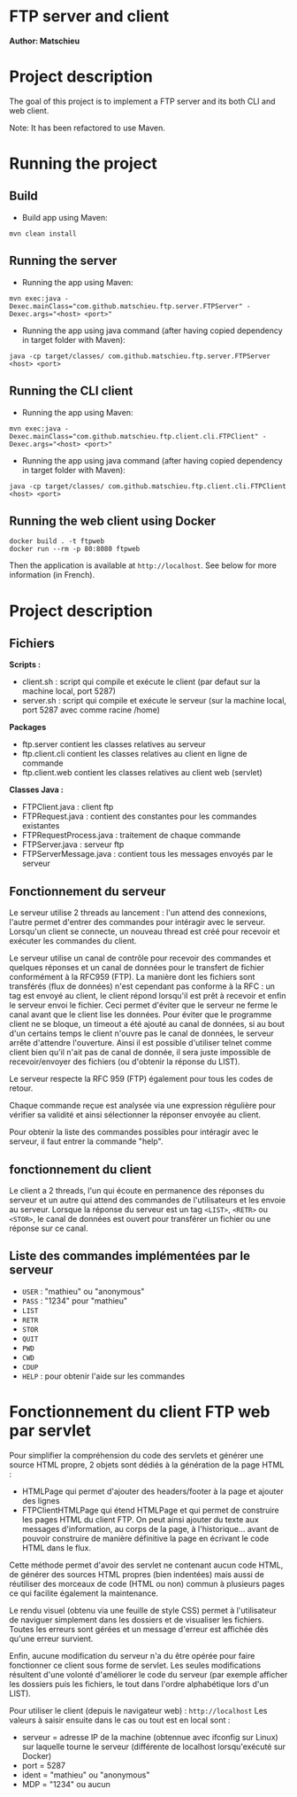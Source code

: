 FTP server and client
==============

**Author: Matschieu**

# Project description

The goal of this project is to implement a FTP server and its both CLI and web client.

Note: It has been refactored to use Maven.

# Running the project

## Build

* Build app using Maven:
```
mvn clean install
```

## Running the server

* Running the app using Maven:
```
mvn exec:java -Dexec.mainClass="com.github.matschieu.ftp.server.FTPServer" -Dexec.args="<host> <port>"
```

* Running the app using java command (after having copied dependency in target folder with Maven):
```
java -cp target/classes/ com.github.matschieu.ftp.server.FTPServer <host> <port>
```

## Running the CLI client

* Running the app using Maven:
```
mvn exec:java -Dexec.mainClass="com.github.matschieu.ftp.client.cli.FTPClient" -Dexec.args="<host> <port>"
```

* Running the app using java command (after having copied dependency in target folder with Maven):
```
java -cp target/classes/ com.github.matschieu.ftp.client.cli.FTPClient <host> <port>
```

## Running the web client using Docker

```
docker build . -t ftpweb
docker run --rm -p 80:8080 ftpweb
```

Then the application is available at `http://localhost`. See below for more information (in French).

# Project description

## Fichiers

**Scripts :**
* client.sh : script qui compile et exécute le client (par defaut sur la 
machine local, port 5287)
* server.sh : script qui compile et exécute le serveur (sur la machine local,
 port 5287 avec comme racine /home)

**Packages**
* ftp.server contient les classes relatives au serveur
* ftp.client.cli contient les classes relatives au client en ligne de commande
* ftp.client.web contient les classes relatives au client web (servlet)

**Classes Java :**
* FTPClient.java : client ftp
* FTPRequest.java : contient des constantes pour les commandes existantes
* FTPRequestProcess.java : traitement de chaque commande
* FTPServer.java : serveur ftp
* FTPServerMessage.java : contient tous les messages envoyés par le serveur

## Fonctionnement du serveur

Le serveur utilise 2 threads au lancement : l'un attend des connexions, l'autre
permet d'entrer des commandes pour intéragir avec le serveur.
Lorsqu'un client se connecte, un nouveau thread est créé pour recevoir et 
exécuter les commandes du client.

Le serveur utilise un canal de contrôle pour recevoir des commandes et quelques 
réponses et un canal de données pour le transfert de fichier conformément à la 
RFC959 (FTP).
La manière dont les fichiers sont transférés (flux de données) n'est cependant 
pas conforme à la RFC : un tag est envoyé au client, le client répond lorsqu'il
est prêt à recevoir et enfin le serveur envoi le fichier. Ceci permet d'éviter 
que le serveur ne ferme le canal avant que le client lise les données.
Pour éviter que le programme client ne se bloque, un timeout a été ajouté au 
canal de données, si au bout d'un certains temps le client n'ouvre pas le canal
de données, le serveur arrête d'attendre l'ouverture. Ainsi il est possible 
d'utiliser telnet comme client bien qu'il n'ait pas de canal de donnée, il sera
juste impossible de recevoir/envoyer des fichiers (ou d'obtenir la réponse du 
LIST).

Le serveur respecte la RFC 959 (FTP) également pour tous les codes de retour.

Chaque commande reçue est analysée via une expression régulière pour vérifier
sa validité et ainsi sélectionner la réponser envoyée au client.

Pour obtenir la liste des commandes possibles pour intéragir avec le serveur, 
il faut entrer la commande "help".

## fonctionnement du client

Le client a 2 threads, l'un qui écoute en permanence des réponses du serveur
et un autre qui attend des commandes de l'utilisateurs et les envoie au 
serveur.
Lorsque la réponse du serveur est un tag `<LIST>`, `<RETR>` ou `<STOR>`, le canal 
de données est ouvert pour transférer un fichier ou une réponse sur ce canal.

## Liste des commandes implémentées par le serveur

* `USER` : "mathieu" ou "anonymous"
* `PASS` : "1234" pour "mathieu"
* `LIST`
* `RETR`
* `STOR`
* `QUIT`
* `PWD`
* `CWD`
* `CDUP`
* `HELP` : pour obtenir l'aide sur les commandes

# Fonctionnement du client FTP web par servlet

Pour simplifier la compréhension du code des servlets et générer une source HTML
propre, 2 objets sont dédiés à la génération de la page HTML :
* HTMLPage qui permet d'ajouter des headers/footer à la page et ajouter des 
lignes
* FTPClientHTMLPage qui étend HTMLPage et qui permet de construire les pages 
HTML du client FTP. On peut ainsi ajouter du texte aux messages d'information,
au corps de la page, à l'historique... avant de pouvoir construire de manière
définitive la page en écrivant le code HTML dans le flux.

Cette méthode permet d'avoir des servlet ne contenant aucun code HTML, de générer
des sources HTML propres (bien indentées) mais aussi de réutiliser des morceaux
de code (HTML ou non) commun à plusieurs pages ce qui facilite également la 
maintenance.

Le rendu visuel (obtenu via une feuille de style CSS) permet à l'utilisateur de
naviguer simplement dans les dossiers et de visualiser les fichiers. Toutes les
erreurs sont gérées et un message d'erreur est affichée dès qu'une erreur survient.

Enfin, aucune modification du serveur n'a du être opérée pour faire fonctionner 
ce client sous forme de servlet. Les seules modifications résultent d'une 
volonté d'améliorer le code du serveur (par exemple afficher les dossiers puis les 
fichiers, le tout dans l'ordre alphabétique lors d'un LIST).

Pour utiliser le client (depuis le navigateur web) : `http://localhost`
Les valeurs à saisir ensuite dans le cas ou tout est en local sont :
* serveur = adresse IP de la machine (obtennue avec ifconfig sur Linux) sur laquelle tourne le serveur (différente de localhost lorsqu'exécuté sur Docker)
* port = 5287
* ident = "mathieu" ou "anonymous"
* MDP = "1234" ou aucun


